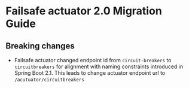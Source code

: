 # Failsafe actuator 2.0 Migration Guide

## Breaking changes

- Failsafe actuator changed endpoint id from `circuit-breakers` to `circuitbreakers` 
for alignment with naming constraints introduced in Spring Boot 2.1. 
This leads to change actuator endpoint url to `/acutuator/circuitbreakers`
